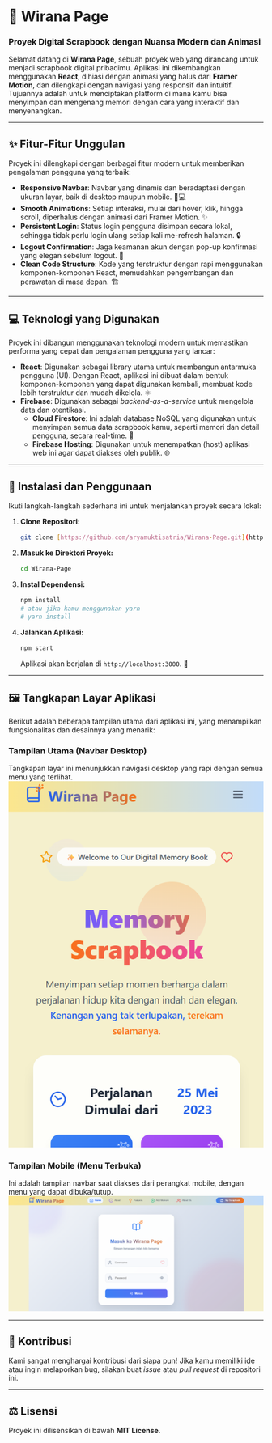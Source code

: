 # 📖 Wirana Page
### Proyek Digital Scrapbook dengan Nuansa Modern dan Animasi

Selamat datang di **Wirana Page**, sebuah proyek web yang dirancang untuk menjadi scrapbook digital pribadimu. Aplikasi ini dikembangkan menggunakan **React**, dihiasi dengan animasi yang halus dari **Framer Motion**, dan dilengkapi dengan navigasi yang responsif dan intuitif. Tujuannya adalah untuk menciptakan platform di mana kamu bisa menyimpan dan mengenang memori dengan cara yang interaktif dan menyenangkan.

---

## ✨ Fitur-Fitur Unggulan

Proyek ini dilengkapi dengan berbagai fitur modern untuk memberikan pengalaman pengguna yang terbaik:

* **Responsive Navbar**: Navbar yang dinamis dan beradaptasi dengan ukuran layar, baik di desktop maupun mobile. 📱💻
* **Smooth Animations**: Setiap interaksi, mulai dari hover, klik, hingga scroll, diperhalus dengan animasi dari Framer Motion. ✨
* **Persistent Login**: Status login pengguna disimpan secara lokal, sehingga tidak perlu login ulang setiap kali me-refresh halaman. 🔒
* **Logout Confirmation**: Jaga keamanan akun dengan pop-up konfirmasi yang elegan sebelum logout. 🚪
* **Clean Code Structure**: Kode yang terstruktur dengan rapi menggunakan komponen-komponen React, memudahkan pengembangan dan perawatan di masa depan. 🏗️

---

## 💻 Teknologi yang Digunakan

Proyek ini dibangun menggunakan teknologi modern untuk memastikan performa yang cepat dan pengalaman pengguna yang lancar:

* **React**: Digunakan sebagai library utama untuk membangun antarmuka pengguna (UI). Dengan React, aplikasi ini dibuat dalam bentuk komponen-komponen yang dapat digunakan kembali, membuat kode lebih terstruktur dan mudah dikelola. ⚛️
* **Firebase**: Digunakan sebagai *backend-as-a-service* untuk mengelola data dan otentikasi.
    * **Cloud Firestore**: Ini adalah database NoSQL yang digunakan untuk menyimpan semua data scrapbook kamu, seperti memori dan detail pengguna, secara real-time. 💾
    * **Firebase Hosting**: Digunakan untuk menempatkan (host) aplikasi web ini agar dapat diakses oleh publik. 🌐

---

## 🚀 Instalasi dan Penggunaan

Ikuti langkah-langkah sederhana ini untuk menjalankan proyek secara lokal:

1.  **Clone Repositori:**
    ```bash
    git clone [https://github.com/aryamuktisatria/Wirana-Page.git](https://github.com/aryamuktisatria/Wirana-Page.git)
    ```
2.  **Masuk ke Direktori Proyek:**
    ```bash
    cd Wirana-Page
    ```
3.  **Instal Dependensi:**
    ```bash
    npm install
    # atau jika kamu menggunakan yarn
    # yarn install
    ```
4.  **Jalankan Aplikasi:**
    ```bash
    npm start
    ```
    Aplikasi akan berjalan di `http://localhost:3000`. 🎉

---

## 🖼️ Tangkapan Layar Aplikasi

Berikut adalah beberapa tampilan utama dari aplikasi ini, yang menampilkan fungsionalitas dan desainnya yang menarik:

### Tampilan Utama (Navbar Desktop)
Tangkapan layar ini menunjukkan navigasi desktop yang rapi dengan semua menu yang terlihat.
![Tampilan utama dengan Navbar desktop.](https://github.com/aryamuktisatria/Wirana-Page/blob/master/public/foto-1.png)

### Tampilan Mobile (Menu Terbuka)
Ini adalah tampilan navbar saat diakses dari perangkat mobile, dengan menu yang dapat dibuka/tutup.
![Tampilan mobile dengan menu navbar terbuka.](https://github.com/aryamuktisatria/Wirana-Page/blob/master/public/foto-2.png)




---

## 🤝 Kontribusi

Kami sangat menghargai kontribusi dari siapa pun! Jika kamu memiliki ide atau ingin melaporkan bug, silakan buat *issue* atau *pull request* di repositori ini.

---

## ⚖️ Lisensi

Proyek ini dilisensikan di bawah **MIT License**.
